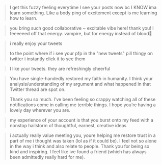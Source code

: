 ---
---

> I get this fuzzy feeling everytime I see your posts now bc I KNOW ima learn something. Like a body ping of excitement except is me learning how to learn.

> you bring such good collaborative ~ excitable vibe here! thank you! I feeeeeed off that energy. vampire, but for energy instead of blood🎇


> i really enjoy your tweets
> 
> to the point where if i see your pfp in the "new tweets" pill thingy on twitter i instantly click it to see them

> I like your tweets. they are refreshingly cheerful

>  You have single-handedly restored my faith in humanity. I think your analysis/understanding of my argument and what happened in that Twitter thread are spot on.
> 
> Thank you so much. I’ve been feeling so crappy watching all of these notifications come in calling me terrible things. I hope you’re having a lovely day wherever you are.

> my experience of your account is that you burst onto my feed with a nonstop hailstorm of thoughtful, earnest, creative ideas




> i actually really value meeting you, youre helping me restore trust in a part of me i thought was taken (lol as if it could be). I feel not so alone in the way i think and also relate to people. Thank you for being so kind and inspiring. I feel like ive found a friend (which has always been admittedly really hard for me).

